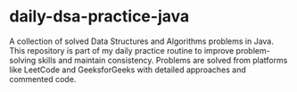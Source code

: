 # daily-dsa-practice-java
A collection of solved Data Structures and Algorithms problems in Java. This repository is part of my daily practice routine to improve problem-solving skills and maintain consistency. Problems are solved from platforms like LeetCode and GeeksforGeeks with detailed approaches and commented code.
